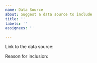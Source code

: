 ```yaml
---
name: Data Source
about: Suggest a data source to include
title: ''
labels: ''
assignees: ''

---
```


Link to the data source:

Reason for inclusion:
